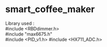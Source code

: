 # smart_coffee_maker

Library used : <br />
#include <RBDdimmer.h> <br />
#include "max6675.h" <br />
#include <PID_v1.h> 
#include <HX711_ADC.h>